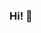 ### Hi! 👋

<!--
**Simon994/Simon994** is a ✨ _special_ ✨ repository because its `README.md` (this file) appears on your GitHub profile.

I'm a junior developer, currently based in the UK. 

After several years in scientific research and editing - where I collaborated with software engineers, data scientists, UX designers, chemists, and physicists - I decided to pivot my career to development. 

I’m currently learning React, as part of a broader focus on JavaScript.
Take a look at my personal website: https://simon994.github.io/
Or reach out to me on LinkedIn: https://www.linkedin.com/in/simonrtneil/
